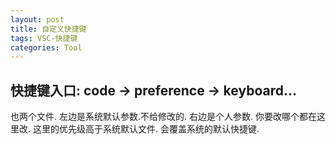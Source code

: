 ```yaml
---
layout: post
title: 自定义快捷键
tags: VSC-快捷键
categories: Tool
---
```


## 快捷键入口:  code → preference → keyboard... 

也两个文件. 左边是系统默认参数.不给修改的.
右边是个人参数. 你要改哪个都在这里改.  这里的优先级高于系统默认文件.
会覆盖系统的默认快捷键.


